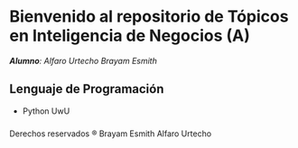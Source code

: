 # Bienvenido al repositorio de Tópicos en Inteligencia de Negocios (A)
***Alumno**: Alfaro Urtecho Brayam Esmith*

## Lenguaje de Programación
- Python UwU

###
Derechos reservados ® Brayam Esmith Alfaro Urtecho